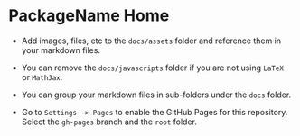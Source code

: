 # PackageName Home

- Add images, files, etc to the `docs/assets` folder and reference them in your markdown files.

- You can remove the `docs/javascripts` folder if you are not using `LaTeX` or `MathJax`.

- You can group your markdown files in sub-folders under the `docs` folder.

- Go to `Settings -> Pages` to enable the GitHub Pages for this repository. Select the `gh-pages` branch and the `root` folder.
